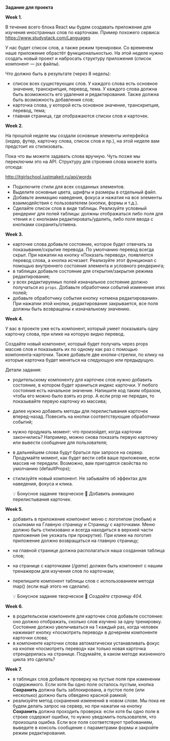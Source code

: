 **Задание для проекта**

**Week 1.**

В течение всего блока React мы будем создавать приложение для изучения иностранных слов по карточкам.
Пример похожего сервиса: https://www.studystack.com/Languages

У нас будет список слов, а также режим тренировки. Со временем наше приложение обрастёт функциональностью.
На этой неделе нужно создать новый проект и набросать структуру приложения (список компонент — jsx файлы).

Что должно быть в результате (через 8 недель):

- список всех существующих слов. У каждого слова есть основное значение, транскрипция, перевод, тема. У каждого слова должна быть возможность его удаления и редактирования. Также должна быть возможность добавления слов;
- карточка слова, у которой есть основное значение, транскрипция, перевод, тема;
- главная страница, где отображаются списки слов и карточек.

**Week 2.**

На прошлой неделе мы создали основные элементы интерфейса (хедер, футер, карточку слова, список слов и пр.), на этой неделе вам предстоит их стилизовать.

Пока что вы можете задавать слова вручную. Чуть позже мы переключим это на API. Структуру для строения слова можете взять отсюда:

http://itgirlschool.justmakeit.ru/api/words

- Подключите стили для всех созданных элементов.
- Выделите основные цвета, шрифты и размеры в отдельный файл.
- Добавьте анимацию наведения, фокуса и нажатия на все элементы взаимодействия с пользователем (кнопки, формы и т.д.).
- Сделайте список слов в виде таблицы. Реализуйте условный рендеринг для полей таблицы: должны отображаться либо поля для чтения и с кнопками редактировать/удалить, либо поля ввода с кнопками сохранить/отмена.

**Week 3.**

- карточке слова добавьте состояние, которое будет отвечать за показывание/скрытие перевода. По умолчанию перевод всегда скрыт. При нажатии на кнопку «Показать перевод», появляется перевод слова, а кнопка исчезает. Реализуйте этот функционал с помощью внутреннего состояния элемента и условного рендеринга;
- в таблицах добавьте состояние для открытия/закрытия режима редактирования;
- у всех редактируемых полей изначальное состояние должно получаться из `props`. Добавьте обработчики событий изменения этих полей;
- добавьте обработчику события кнопку «отмена редактирования». При нажатии этой кнопки, редактирование закрывается, все поля должны быть возвращены к изначальному значению.

**Week 4.**

У вас в проекте уже есть компонент, который умеет показывать одну карточку слова, при клике на которую видно перевод.

Создайте новый компонент, который будет получать через props массив слов и показывать их по одному как раз с помощью компонента-карточки.
Также добавьте две кнопки-стрелки, по клику на которые карточка будет меняться на следующую или предыдущую.

Детали задания:

- родительскому компоненту для карточек слов нужно добавить состояние, в котором будет храниться индекс карточки.
  У любого состояния есть начальное значение. Напишите код таким образом, чтобы его можно было взять из prop. А если prop не передан, то показывайте первую карточку из массива;
- далее нужно добавить методы для перелистывания карточек вперед-назад. Повесить на кнопки соответствующие обработчики событий;
- нужно продумать момент: что произойдет, когда карточки закончились? Например, можно снова показать первую карточку или вывести сообщение для пользователя;
- в дальнейшем слова будут браться при запросе на сервер. Продумайте момент, как будет вести себя ваше приложение, если массив не передали. Возможно, вам пригодятся свойства по умолчанию (defaultProps);
- стилизуйте новый компонент. Не забывайте об эффектах для наведения, фокуса и клика.

  💡 Бонусное задание творческое 🎨
  Добавить анимацию перелистывания карточек.

**Week 5.**

- добавить в приложение компонент меню с логотипом (любым) и ссылками на Главную страницу и Страницу с карточками. Меню должно быть стилизовано и всегда находиться в верхней части приложения (не уезжать при прокрутке). При клике на логотип приложение должно возвращаться на главную страницу;
- на главной странице должна располагаться наша созданная таблица слов;
- на странице с карточками (_/game_) должен быть компонент с нашим тренажером для изучения слов по карточкам;
- перепишите компонент таблицы слов с использованием метода map() (если ещё этого не сделали).

  💡 Бонусное задание творческое 🎨
  _Создайте страницу 404._

**Week 6.**

- в родительском компоненте для карточек слов добавьте состояние: оно должно отображать, сколько слов изучено за одну тренировку. Состояние должно увеличиваться на 1 каждый раз, когда человек нажимает кнопку «посмотреть перевод» в дочернем компоненте карточки слова;
- в компоненте карточки слова автоматически устанавливать фокус на кнопке «посмотреть перевод» как только новая карточка отрендерилась на странице. Подумайте, в каком методе жизненного цикла это сделать?

**Week 7.**

- в таблицах слов добавьте проверку на пустые поля при изменении содержимого. Если хотя бы одно поле осталось пустым, кнопка **Сохранить** должна быть заблокирована, а пустое поле (или несколько) должно быть обведено красной рамкой;
- реализуйте метод сохранения изменений в новом слове. Мы пока не будем делать запрос на сервер, но при нажатии на кнопку **Сохранить** должна проходить проверка: если хотя бы одно поле в строке содержит ошибки, то нужно уведомить пользователя, что произошла ошибка. Если все поля соответствуют требованиям, выведите в консоль сообщение с параметрами формы и закройте режим редактирования.
